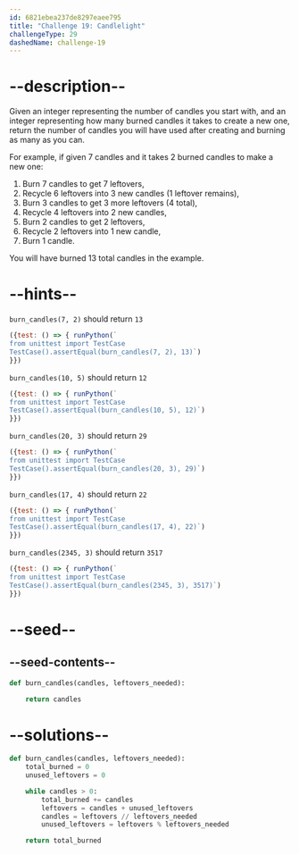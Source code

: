 ```yaml
---
id: 6821ebea237de8297eaee795
title: "Challenge 19: Candlelight"
challengeType: 29
dashedName: challenge-19
---
```


# --description--

Given an integer representing the number of candles you start with, and an integer representing how many burned candles it takes to create a new one, return the number of candles you will have used after creating and burning as many as you can.

For example, if given 7 candles and it takes 2 burned candles to make a new one:

1. Burn 7 candles to get 7 leftovers,
2. Recycle 6 leftovers into 3 new candles (1 leftover remains),
3. Burn 3 candles to get 3 more leftovers (4 total),
4. Recycle 4 leftovers into 2 new candles,
5. Burn 2 candles to get 2 leftovers,
6. Recycle 2 leftovers into 1 new candle,
7. Burn 1 candle.

You will have burned 13 total candles in the example.

# --hints--

`burn_candles(7, 2)` should return `13`

```js
({test: () => { runPython(`
from unittest import TestCase
TestCase().assertEqual(burn_candles(7, 2), 13)`)
}})
```

`burn_candles(10, 5)` should return `12`

```js
({test: () => { runPython(`
from unittest import TestCase
TestCase().assertEqual(burn_candles(10, 5), 12)`)
}})
```

`burn_candles(20, 3)` should return `29`

```js
({test: () => { runPython(`
from unittest import TestCase
TestCase().assertEqual(burn_candles(20, 3), 29)`)
}})
```

`burn_candles(17, 4)` should return `22`

```js
({test: () => { runPython(`
from unittest import TestCase
TestCase().assertEqual(burn_candles(17, 4), 22)`)
}})
```

`burn_candles(2345, 3)` should return `3517`

```js
({test: () => { runPython(`
from unittest import TestCase
TestCase().assertEqual(burn_candles(2345, 3), 3517)`)
}})
```

# --seed--

## --seed-contents--

```py
def burn_candles(candles, leftovers_needed):

    return candles
```

# --solutions--

```py
def burn_candles(candles, leftovers_needed):
    total_burned = 0
    unused_leftovers = 0

    while candles > 0:
        total_burned += candles
        leftovers = candles + unused_leftovers
        candles = leftovers // leftovers_needed
        unused_leftovers = leftovers % leftovers_needed

    return total_burned
```

